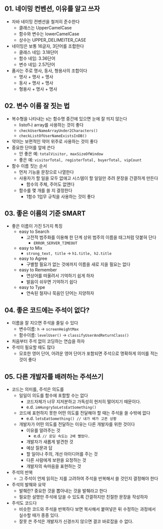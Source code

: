 
## 01. 네이밍 컨벤션, 이유를 알고 쓰자

- 자바 네이밍 컨벤션을 철저히 준수한다
	- 클래스는 UpperCamelCase
	- 함수와 변수는 lowerCamelCase
	- 상수는 UPPER_DELIMEITER_CASE
- 네이밍은 보통 16글자, 3단어를 조합한다
	- 클래스 네임: 3.18단어
	- 함수 네임: 3.36단어
	- 변수 네임: 2.57단어
- 품사는 주로 명사, 동사, 형용사의 조합이다
	- 명사 + 명사 + 명사
	- 동사 + 명사 + 명사
	- 형용사 + 명사 + 명사

## 02. 변수 이름 잘 짓는 법

- 복수형을 나타내는 s는 함수명 중간에 있으면 눈에 잘 띄지 않는다
	- listof나 array를 사용하는 것이 좋다
	- `checkUserNameArrayUnder2Characters()`
	- `checkListOfUserNameExistsInDB()`
- 약어는 보편적인 약어 위주로 사용하는 것이 좋다
- 중요한 단어를 앞에 쓴다
	- 안 좋은 예: `totalVisitor, maxSizeOfWindow`
	- 좋은 예: `visitorTotal, registerTotal, buyerTotal, vipCount`
- 함수 이름 짓는 순서
	- 먼저 기능을 문장으로 나열한다
	- 사용자가 할 일을 모두 없애고 시스템이 할 일일만 추려 문장을 간결하게 만든다
		- 함수의 주체, 주어도 없앤다
	- 함수를 몇 개를 쓸 지 결정한다
		- 1함수 1업무 규칙을 사용하는 것이 좋다

## 03. 좋은 이름의 기준 SMART

- 좋은 이름이 가진 5가지 특징
	- easy to Search
		- 고전적 범주화를 이용해 한 단계 상위 범주의 이름을 태그처럼 덧붙혀 단다
			- `ERROR_SERVER_TIMEOUT`
	- easy to Mix
		- `strong_text, title` → `h1.title, h2.title`
	- easy to Agree
		- 구별할 필요가 없는 것에까지 이름을 새로 지을 필요는 없다
	- easy to Remember
		- 연상어를 떠올려서 기억하기 쉽게 하자
		- 발음이 쉬우면 기억하기 쉽다
	- easy to Type
		- 연속된 철자나 묵음인 단어는 지양하자

## 04. 좋은 코드에는 주석이 없다?

- 이름을 잘 지으면 주석을 줄일 수 있다
	- 변수이름: `h` → `screenHeightMax`
	- 함수이름: `levelUser()` → `classifyUserAndReturnClass()`
- 처음부터 주석 없이 코딩하는 연습을 하자
- 주석이 필요할 때도 많다
	- 모호한 영어 단어, 어려운 영어 단어가 포함되면 주석으로 명확하게 의미를 적는 것이 좋다

## 05. 다른 개발자를 배려하는 주석쓰기

- 코드는 의미를, 주석은 의도를
	- 일일이 의도를 함수에 포함할 수는 없다
		- 코드자체가 너무 지저분하고 가독성히 현저히 떨어지기 때문이다.
		- e.d. `imHungrySoLetsEatSomething()`
	- 코드에 표현하지 못한 어떤 의도를 전달해야 할 때는 주석을 쓸 수밖에 없다
		- e.d. `letsEatSomething() // 내가 배가 고픈 상황`
	- 개발자가 어떤 의도를 전달하는 이유는 다른 개발자를 위한 것이다
		- 이유를 알려주는 것
			- e.d. `// 로딩 속도는 2배 빨랐다.`
		- 개발자가 새롭게 발견한 것
		- 예상 질문과 답
		- 할 일이나 주의, 개선 아이디어를 주는 것
		- 다른 사람에게 보완을 요청하는 것
		- 개발자의 속마음을 표현하는 것
- 주석의 반복
	- 그 주석이 언제 읽히는 지를 고려하여 주석을 반복해서 쓸 것인지 결정해야 한다
- 주석의 발췌와 요약
	- 발췌란? 중요한 것을 뽑아내는 것을 발췌라고 한다
	- 필요한 설명만 주석에 담을 수 있도록 간결하지만 친절한 문장을 작성하자
- 주석도 코드다
	- 비슷한 코드와 주석을 반복하다 보면 복사해서 붙여넣은 뒤 수정하는 과정에서 실수할 때가 종종 있다.
	- 잘못 쓴 주석은 개발자가 신경쓰지 않으면 결코 바로잡을 수 없다.